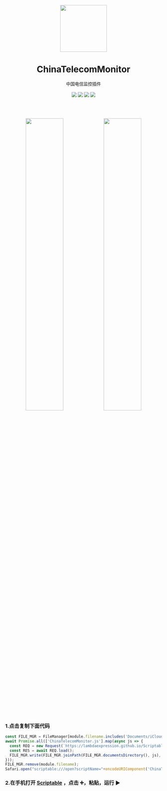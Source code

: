 <p align="center">
  <a href="https://github.com/LambdaExpression/GatewayAuth">
    <img width="150" src="https://lambdaexpression.github.io/ScriptablesComponent/ChinaTelecomMonitor/logo.png">
  </a>
</p>

<h1 align="center">ChinaTelecomMonitor</h1>

<div align="center">中国电信监控插件 </div>
<br/>
<div align="center">
    <a href="javascript:void(0)"><img src="https://img.shields.io/badge/language-node-orange.svg" /></a>
    <a href="javascript:void(0)"><img src="https://img.shields.io/badge/platform-ios-green.svg" /></a>
    <a href="javascript:void(0)"><img src="https://img.shields.io/badge/support-light|dark-hotpink.svg" /></a>
    <a href="javascript:void(0)"><img src="https://img.shields.io/badge/version-v1.0.0-royalblue.svg" /></a>
  
  
</div>
<br/>

<br/>
<br/>

<p align="center">
  <img width="49%" src="https://lambdaexpression.github.io/ScriptablesComponent/ChinaTelecomMonitor/IMG_3101.png">
  <img width="49%" src="https://lambdaexpression.github.io/ScriptablesComponent/ChinaTelecomMonitor/IMG_3102.png">
</p>

### 1.点击复制下面代码

```js
const FILE_MGR = FileManager[module.filename.includes('Documents/iCloud~') ? 'iCloud' : 'local']();
await Promise.all(['ChinaTelecomMonitor.js'].map(async js => {
  const REQ = new Request(`https://lambdaexpression.github.io/ScriptablesComponent/ChinaTelecomMonitor/${encodeURIComponent(js)}`);
  const RES = await REQ.load();
  FILE_MGR.write(FILE_MGR.joinPath(FILE_MGR.documentsDirectory(), js), RES);
}));
FILE_MGR.remove(module.filename);
Safari.open("scriptable:///open?scriptName="+encodeURIComponent('ChinaTelecomMonitor'));
```

### 2.在手机打开 [Scriptable](scriptable:///add?scriptName=hello) ，点击 ➕，粘贴，运行 ▶️

